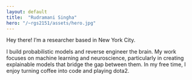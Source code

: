 ```yaml
---
layout: default
title:  "Rudramani Singha"
hero: "/~rgs2151/assets/hero.jpg"
---
```

Hey there! I’m a researcher based in New York City.

I build probabilistic models and reverse engineer the brain.
My work focuses on machine learning and neuroscience, particularly in creating explainable models
that bridge the gap between them. In my free time, I enjoy turning coffee into code and playing dota2.

<!-- You can also find me on [LinkedIn](https://www.linkedin.com/in/rgs2151) or [GitHub](https://www.github.com/rgs2151/). -->